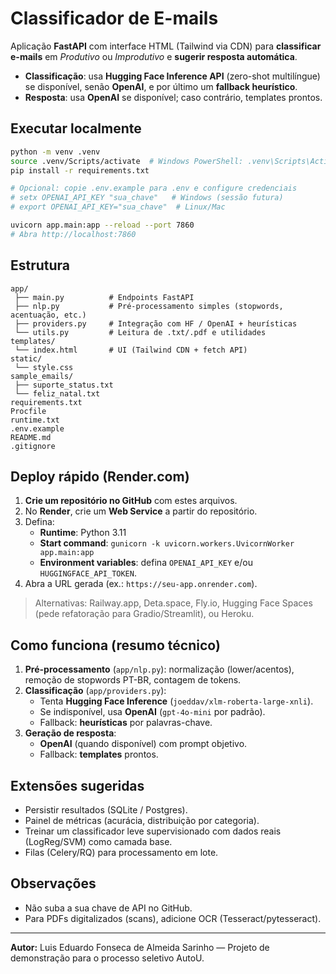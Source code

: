 # Classificador de E-mails

Aplicação **FastAPI** com interface HTML (Tailwind via CDN) para **classificar e-mails** em _Produtivo_ ou _Improdutivo_ e **sugerir resposta automática**.

- **Classificação**: usa **Hugging Face Inference API** (zero-shot multilíngue) se disponível, senão **OpenAI**, e por último um **fallback heurístico**.
- **Resposta**: usa **OpenAI** se disponível; caso contrário, templates prontos.

## Executar localmente

```bash
python -m venv .venv
source .venv/Scripts/activate  # Windows PowerShell: .venv\Scripts\Activate.ps1
pip install -r requirements.txt

# Opcional: copie .env.example para .env e configure credenciais
# setx OPENAI_API_KEY "sua_chave"   # Windows (sessão futura)
# export OPENAI_API_KEY="sua_chave"  # Linux/Mac

uvicorn app.main:app --reload --port 7860
# Abra http://localhost:7860
```

## Estrutura

```
app/
 ├── main.py          # Endpoints FastAPI
 ├── nlp.py           # Pré-processamento simples (stopwords, acentuação, etc.)
 ├── providers.py     # Integração com HF / OpenAI + heurísticas
 └── utils.py         # Leitura de .txt/.pdf e utilidades
templates/
 └── index.html       # UI (Tailwind CDN + fetch API)
static/
 └── style.css
sample_emails/
 ├── suporte_status.txt
 └── feliz_natal.txt
requirements.txt
Procfile
runtime.txt
.env.example
README.md
.gitignore
```

## Deploy rápido (Render.com)

1. **Crie um repositório no GitHub** com estes arquivos.
2. No **Render**, crie um **Web Service** a partir do repositório.
3. Defina:
   - **Runtime**: Python 3.11
   - **Start command**: `gunicorn -k uvicorn.workers.UvicornWorker app.main:app`
   - **Environment variables**: defina `OPENAI_API_KEY` e/ou `HUGGINGFACE_API_TOKEN`.
4. Abra a URL gerada (ex.: `https://seu-app.onrender.com`).

> Alternativas: Railway.app, Deta.space, Fly.io, Hugging Face Spaces (pede refatoração para Gradio/Streamlit), ou Heroku.

## Como funciona (resumo técnico)

1. **Pré-processamento** (`app/nlp.py`): normalização (lower/acentos), remoção de stopwords PT-BR, contagem de tokens.
2. **Classificação** (`app/providers.py`):
   - Tenta **Hugging Face Inference** (`joeddav/xlm-roberta-large-xnli`).
   - Se indisponível, usa **OpenAI** (`gpt-4o-mini` por padrão).
   - Fallback: **heurísticas** por palavras-chave.
3. **Geração de resposta**:
   - **OpenAI** (quando disponível) com prompt objetivo.
   - Fallback: **templates** prontos.

## Extensões sugeridas

- Persistir resultados (SQLite / Postgres).
- Painel de métricas (acurácia, distribuição por categoria).
- Treinar um classificador leve supervisionado com dados reais (LogReg/SVM) como camada base.
- Filas (Celery/RQ) para processamento em lote.

## Observações

- Não suba a sua chave de API no GitHub.
- Para PDFs digitalizados (scans), adicione OCR (Tesseract/pytesseract).

---

**Autor:** Luis Eduardo Fonseca de Almeida Sarinho — Projeto de demonstração para o processo seletivo AutoU.
